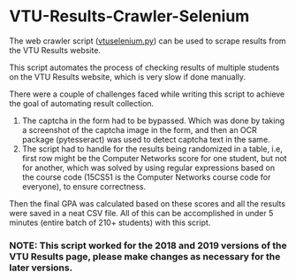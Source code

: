 # VTU-Results-Crawler-Selenium

The web crawler script ([vtuselenium.py](https://github.com/anantmoudgalya/VTU-Results-Crawler-Selenium/blob/master/vtuselenium.py)) can be used to scrape results from the VTU Results website.

This script automates the process of checking results of multiple students on the VTU Results website, which is very slow if done manually.

There were a couple of challenges faced while writing this script to achieve the goal of automating result collection.

1. The captcha in the form had to be bypassed. Which was done by taking a screenshot of the captcha image in the form, and then an OCR package (pytesseract) was used to detect captcha text in the same.
2. The script had to handle for the results being randomized in a table, i.e, first row might be the Computer Networks score for one student, but not for another, which was solved by using regular expressions based on the course code (15CS51 is the Computer Networks course code for everyone), to ensure correctness.

Then the final GPA was calculated based on these scores and all the results were saved in a neat CSV file. 
All of this can be accomplished in under 5 minutes (entire batch of 210+ students) with this script.

### NOTE: This script worked for the 2018 and 2019 versions of the VTU Results page, please make changes as necessary for the later versions.
